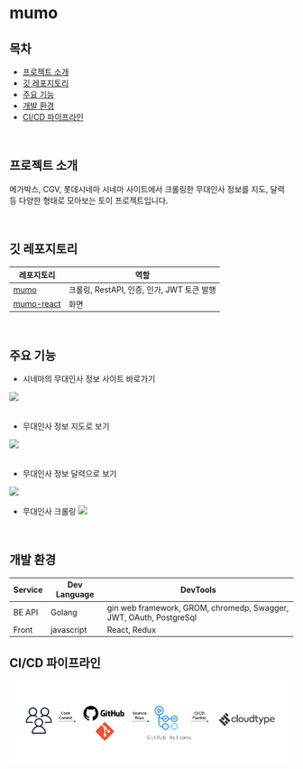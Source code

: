 # mumo


## 목차
- [프로젝트 소개](#project-introduction)
- [깃 레포지토리](#git-repo)
- [주요 기능](#main-function)
- [개발 환경](#development-environment)
- [CI/CD 파이프라인](#cicd-pipeline)

</br>

<a name="project-introduction"></a>
## 프로젝트 소개
메가박스, CGV, 롯데시네마 시네마 사이트에서 크롤링한 무대인사 정보를 지도, 달력 등 다양한 형태로 모아보는 토이 프로젝트입니다.

</br>

<a name="git-repo"></a>
## 깃 레포지토리
| 레포지토리 | 역할 | 
|----------|----------|
| [mumo](https://github.com/hyewone/mumo) | 크롤링, RestAPI, 인증, 인가, JWT 토큰 발행 |
| [mumo-react](https://github.com/hyewone/mumo-react) | 화면 |

</br>

<a name="main-function"></a>
## 주요 기능
- 시네마의 무대인사 정보 사이트 바로가기
  
<img src="images/화면 기록 2023-09-25 오후 3.15.38 (1).gif"></img>
</br>
</br>
- 무대인사 정보 지도로 보기
  
  
<img src="images/화면 기록 2023-09-25 오후 3.16.57.gif"></img>
</br>
</br>
- 무대인사 정보 달력으로 보기
  
<img src="images/화면 기록 2023-09-25 오후 3.17.44.gif"></img>

- 무대인사 크롤링
<img src="images/화면 기록 2023-09-26 오후 12.27.43.gif"></img>
  


</br>

<a name="development-environment"></a>
## 개발 환경

| Service | Dev Language | DevTools |
|----------|----------|----------|
| BE API | Golang | gin web framework, GROM, chromedp, Swagger, JWT, OAuth, PostgreSql |
| Front | javascript | React, Redux |

<a name="cicd-pipeline"></a>
## CI/CD 파이프라인
<img src="images/cloudtype_cicd.PNG"></img>
